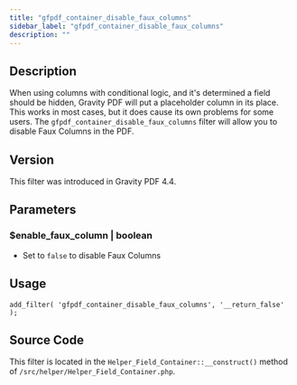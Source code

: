 ```yaml
---
title: "gfpdf_container_disable_faux_columns"
sidebar_label: "gfpdf_container_disable_faux_columns"
description: ""
---
```


## Description

When using columns with conditional logic, and it's determined a field should be hidden, Gravity PDF will put a placeholder column in its place. This works in most cases, but it does cause its own problems for some users. The `gfpdf_container_disable_faux_columns` filter will allow you to disable Faux Columns in the PDF.

## Version

This filter was introduced in Gravity PDF 4.4.

## Parameters

### $enable_faux_column | boolean
*  Set to `false` to disable Faux Columns

## Usage

```language-php
add_filter( 'gfpdf_container_disable_faux_columns', '__return_false' );
```

## Source Code

This filter is located in the `Helper_Field_Container::__construct()` method of `/src/helper/Helper_Field_Container.php`.